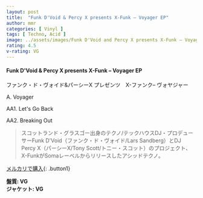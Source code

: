 ```yaml
---
layout: post
title:  "Funk D'Void & Percy X presents X-Funk – Voyager EP"
author: mmr
categories: [ Vinyl ]
tags: [ Techno, Acid ]
image: ../assets/images/Funk D'Void and Percy X presents X-Funk – Voyager EP.jpg
rating: 4.5
v-rating: VG
---
```


#### Funk D'Void & Percy X presents X-Funk – Voyager EP

ファンク・ド・ヴォイド&パーシーX プレゼンツ　X-ファンク– ヴォヤジャー

A. Voyager

AA1. Let's Go Back

AA2. Breaking Out

> スコットランド・グラスゴー出身のテクノ/テックハウスDJ・プロデューサーFunk D'Void（ファンク・ド・ヴォイド/Lars Sandberg）とDJ Percy X（パーシーX/Tony Scott/トニー・スコット）のプロジェクト、X-FunkがSomaレーベルからリリースしたアシッドテクノ。

[メルカリで購入](https://jp.mercari.com/item/m26753507749){: .button1}

<div class="mt-4 mb-4 d-flex align-items-center">
<strong class="mr-1">盤質: VG</strong>
</div>
<div class="mt-4 mb-4 d-flex align-items-center">
<strong class="mr-1">ジャケット: VG</strong>
</div>
